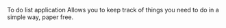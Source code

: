 To do list application
Allows you to keep track of things you need to do in a simple way, paper free.
